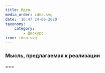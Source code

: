 ```yaml
---
title: Идея
media_order: idea.svg
date: '16:47 24-06-2020'
taxonomy:
    category:
        - Дискурс
icon: idea.svg
---
```


### Мысль, предлагаемая к реализации

===
